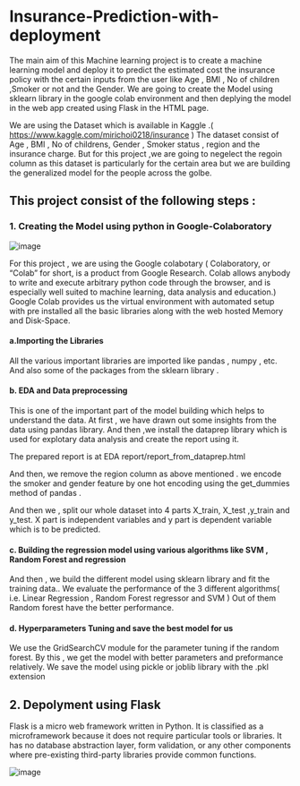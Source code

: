# Insurance-Prediction-with-deployment
The main aim of this Machine learning project is to create a machine learning model and deploy it to predict 
the estimated cost the insurance policy with the certain inputs from the user like Age , BMI , No of children ,Smoker or not 
and the Gender.
We are going to create the Model  using sklearn library in the google colab environment and then deplying the model in the web app created using 
Flask in the HTML page.


We are using the Dataset which is available in Kaggle .( https://www.kaggle.com/mirichoi0218/insurance )
The dataset consist of Age , BMI , No of childrens, Gender , Smoker status , region and the insurance charge.
But for this project ,we  are going to negelect the regoin column as this dataset is particularly for the 
certain area but we are building the generalized model for the people across the golbe.

## This project consist of the following steps :
### 1. Creating the Model using python in Google-Colaboratory 

![image](https://user-images.githubusercontent.com/85100877/130967603-45a3a9ff-0653-47ee-bad8-82c4fe24ca23.png)

For this project , we are using the Google colabotary ( Colaboratory, or “Colab” for short, is a product from Google Research. Colab allows anybody to write and execute arbitrary python code through the browser, and is especially well suited to machine learning, data analysis and education.)
Google Colab provides us the virtual environment with automated setup with pre installed all the basic libraries along with 
the web hosted Memory and Disk-Space.
####       a.Importing the Libraries
All the various important libraries are imported like pandas , numpy , etc. 
And also some of the packages from the sklearn library . 

####       b. EDA and Data preprocessing 
This is one of the important part of the model building which helps to understand the data.
At first , we have drawn out some insights from the data using pandas library.
And then ,we install the dataprep library which is used for explotary data analysis and create the report using it. 

The prepared report is  at EDA report/report_from_dataprep.html 

And then, we remove the region column as above mentioned .
we encode the smoker and gender feature by one hot encoding using the get_dummies method of pandas .

And then we , split our whole dataset into 4 parts X_train, X_test ,y_train and y_test.
X part is independent variables and y part is dependent variable which is to be predicted.


#### c. Building the regression model using various algorithms like SVM , Random Forest and regression

And then , we build the different model using sklearn library and fit the training data..
We evaluate the performance of the 3 different algorithms( i.e. Linear Regression , Random Forest regressor and SVM )
Out of them Random forest have the better performance.

#### d. Hyperparameters Tuning and save the best model for us 

We use the GridSearchCV module  for the parameter tuning if the random forest.
By this , we get the model with better parameters and preformance relatively.
We save the model using pickle or joblib library with the .pkl extension


## 2. Depolyment using Flask

Flask is a micro web framework written in Python. It is classified as a microframework because it does not require particular tools or libraries. It has no database abstraction layer, form validation, or any other components where pre-existing third-party libraries provide common functions.

![image](https://user-images.githubusercontent.com/85100877/130965880-5aa20210-4968-4923-aa81-d481f10f7c6b.png)

